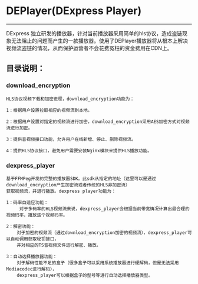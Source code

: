 # DEPlayer(DExpress Player)

------

DExpress 独立研发的播放器，针对当前播放器采用简单的hls协议，造成盗链现象无法阻止的问题而产生的一款播放器。使用了DEPlayer播放器将从根本上解决视频流盗链的情况，从而保护运营者不会花费冤枉的资金费用在CDN上。


## 目录说明：

### download_encryption
	HLS协议视频下载和加密进程，download_encryption功能为：
	
	1：根据用户设置拉取相应的视频流到本地。
	
	2：根据用户设置对指定的视频流进行加密，download_encryption采用AES加密方式对视频流进行加密。

	3：提供音视频接口功能，允许用户在线新增、停止、删除视频流。

	4：提供HLS协议接口，避免用户需要安装Nginx模块来提供HLS播放功能。

### dexpress_player
	基于FFMPeg开发的完整的播放器SDK。此sdk从指定的地址（这里可以是通过download_encryption产生加密流或者传统的HLS非加密流）
	获取视频流，并进行播放。dexpress player功能为：
	
	1：码率自适应功能：
		 对于多码率的HLS视频流来说，dexpress_player会根据当前带宽情况计算出最合理的视频码率，播放这个视频码率。
	
	2：解密功能：
		对于加密的视频流（通过download_encryption加密的视频流），dexpress_player可以自动调用获取秘钥接口，
		并对相应的TS音视频文件进行解密、播放。
	
	3：自动选择播放器功能：
		对于解码性能不足的盒子（很多盒子可以采用系统播放器进行硬解码，但是无法采用Mediacodec进行解码），
		dexpress_player可以根据盒子的型号等进行自动选择播放器类型。	






